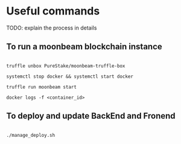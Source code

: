 # Useful commands

TODO: explain the process in details

## To run a moonbeam blockchain instance

```shell

truffle unbox PureStake/moonbeam-truffle-box

systemctl stop docker && systemctl start docker

truffle run moonbeam start

docker logs -f <container_id>

```

## To deploy and update BackEnd and Fronend

```shell

./manage_deploy.sh

```
